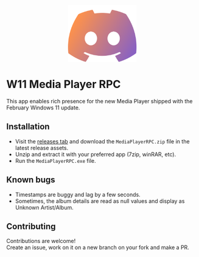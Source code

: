 <p align="center">
  <img src="https://github.com/dhzdhd/W11-MediaPlayerRPC/blob/master/MediaPlayerRPC/Assets/icon.png"  height="150">
</p>

# W11 Media Player RPC

This app enables rich presence for the new Media Player shipped with the February  Windows 11 update.

## Installation

- Visit the [releases tab](https://github.com/dhzdhd/W11-MediaPlayerRPC/releases) and download the `MediaPlayerRPC.zip` file in the latest release assets.
- Unzip and extract it with your preferred app (7zip, winRAR, etc).
- Run the `MediaPlayerRPC.exe` file.

## Known bugs
- Timestamps are buggy and lag by a few seconds.
- Sometimes, the album details are read as null values and display as Unknown Artist/Album.

## Contributing
Contributions are welcome! \
Create an issue, work on it on a new branch on your fork and make a PR.
